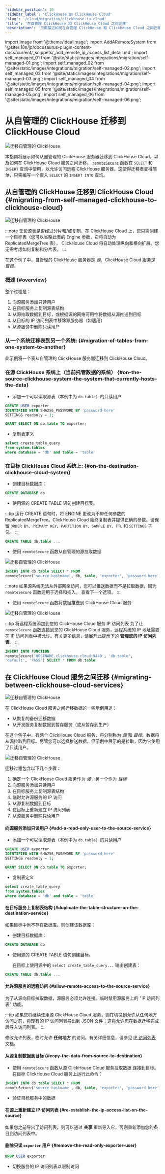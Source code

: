 ```yaml
---
'sidebar_position': 10
'sidebar_label': 'ClickHouse 到 ClickHouse Cloud'
'slug': '/cloud/migration/clickhouse-to-cloud'
'title': '在自管理 ClickHouse 和 ClickHouse Cloud 之间迁移'
'description': '页面描述如何在自管理 ClickHouse 和 ClickHouse Cloud 之间迁移'
---
```


import Image from '@theme/IdealImage';
import AddARemoteSystem from '@site/i18n/jp/docusaurus-plugin-content-docs/current/_snippets/_add_remote_ip_access_list_detail.md';
import self_managed_01 from '@site/static/images/integrations/migration/self-managed-01.png';
import self_managed_02 from '@site/static/images/integrations/migration/self-managed-02.png';
import self_managed_03 from '@site/static/images/integrations/migration/self-managed-03.png';
import self_managed_04 from '@site/static/images/integrations/migration/self-managed-04.png';
import self_managed_05 from '@site/static/images/integrations/migration/self-managed-05.png';
import self_managed_06 from '@site/static/images/integrations/migration/self-managed-06.png';


# 从自管理的 ClickHouse 迁移到 ClickHouse Cloud

<Image img={self_managed_01} size='md' alt='迁移自管理的 ClickHouse' background='white' />

本指南将展示如何从自管理的 ClickHouse 服务器迁移到 ClickHouse Cloud，以及如何在 ClickHouse Cloud 服务之间迁移。 [`remoteSecure`](../../sql-reference/table-functions/remote.md) 函数在 `SELECT` 和 `INSERT` 查询中使用，以允许访问远程 ClickHouse 服务器，这使得迁移表变得简单，只需编写一个嵌入 `SELECT` 的 `INSERT INTO` 查询。

## 从自管理的 ClickHouse 迁移到 ClickHouse Cloud {#migrating-from-self-managed-clickhouse-to-clickhouse-cloud}

<Image img={self_managed_02} size='sm' alt='迁移自管理的 ClickHouse' background='white' />

:::note
无论源表是否经过分片和/或复制，在 ClickHouse Cloud 上，您只需创建一个目标表（您可以省略此表的 Engine 参数，它将自动为 ReplicatedMergeTree 表），
ClickHouse Cloud 将自动处理纵向和横向扩展。您无需考虑如何复制和分片表。
:::

在这个例子中，自管理的 ClickHouse 服务器是 *源*，ClickHouse Cloud 服务是 *目标*。

### 概述 {#overview}

整个过程是：

1. 向源服务添加只读用户
1. 在目标服务上复制源表结构
1. 从源拉取数据到目标，或根据源的网络可用性将数据从源推送到目标
1. 从目标的 IP 访问列表中移除源服务器（如适用）
1. 从源服务中删除只读用户


### 从一个系统迁移表到另一个系统: {#migration-of-tables-from-one-system-to-another}
此示例将一个表从自管理的 ClickHouse 服务器迁移到 ClickHouse Cloud。

### 在源 ClickHouse 系统上（当前托管数据的系统） {#on-the-source-clickhouse-system-the-system-that-currently-hosts-the-data}

- 添加一个可以读取源表（本例中为 `db.table`）的只读用户
```sql
CREATE USER exporter
IDENTIFIED WITH SHA256_PASSWORD BY 'password-here'
SETTINGS readonly = 1;
```

```sql
GRANT SELECT ON db.table TO exporter;
```

- 复制表定义
```sql
select create_table_query
from system.tables
where database = 'db' and table = 'table'
```

### 在目标 ClickHouse Cloud 系统上: {#on-the-destination-clickhouse-cloud-system}

- 创建目标数据库：
```sql
CREATE DATABASE db
```

- 使用源的 CREATE TABLE 语句创建目标表。

:::tip
运行 CREATE 语句时，将 ENGINE 更改为不带任何参数的 ReplicatedMergeTree。ClickHouse Cloud 始终复制表并提供正确的参数。请保留 `ORDER BY`、`PRIMARY KEY`、`PARTITION BY`、`SAMPLE BY`、`TTL` 和 `SETTINGS` 子句。
:::

```sql
CREATE TABLE db.table ...
```


- 使用 `remoteSecure` 函数从自管理的源拉取数据

<Image img={self_managed_03} size='sm' alt='迁移自管理的 ClickHouse' background='white' />

```sql
INSERT INTO db.table SELECT * FROM
remoteSecure('source-hostname', db, table, 'exporter', 'password-here')
```

:::note
如果源系统无法从外部网络访问，您可以推送数据而不是拉取数据，因为 `remoteSecure` 函数适用于选择和插入。 查看下一个选项。
:::

- 使用 `remoteSecure` 函数将数据推送到 ClickHouse Cloud 服务

<Image img={self_managed_04} size='sm' alt='迁移自管理的 ClickHouse' background='white' />

:::tip 将远程系统添加到您的 ClickHouse Cloud 服务 IP 访问列表
为了让 `remoteSecure` 函数连接到您的 ClickHouse Cloud 服务，远程系统的 IP 地址需要在 IP 访问列表中被允许。有关更多信息，请展开此提示下的 **管理您的 IP 访问列表**。
:::

<AddARemoteSystem />

```sql
INSERT INTO FUNCTION
remoteSecure('HOSTNAME.clickhouse.cloud:9440', 'db.table',
'default', 'PASS') SELECT * FROM db.table
```



## 在 ClickHouse Cloud 服务之间迁移 {#migrating-between-clickhouse-cloud-services}

<Image img={self_managed_05} size='lg' alt='迁移自管理的 ClickHouse' background='white' />

在 ClickHouse Cloud 服务之间迁移数据的一些示例用途：
- 从恢复的备份迁移数据
- 从开发服务复制数据到暂存服务（或从暂存到生产）

在这个例子中，有两个 ClickHouse Cloud 服务，将分别称为 *源* 和 *目标*。数据将从源拉取到目标。尽管您可以选择推送数据，但示例中展示的是拉取，因为它使用了只读用户。

<Image img={self_managed_06} size='lg' alt='迁移自管理的 ClickHouse' background='white' />

迁移过程包含以下几个步骤：
1. 确定一个 ClickHouse Cloud 服务作为 *源*，另一个作为 *目标*
1. 向源服务添加只读用户
1. 在目标服务上复制源表结构
1. 临时允许源服务的 IP 访问
1. 从源复制数据到目标
1. 在目标上重新建立 IP 访问列表
1. 从源服务中删除只读用户


#### 向源服务添加只读用户 {#add-a-read-only-user-to-the-source-service}

- 添加一个可以读取源表（本例中为 `db.table`）的只读用户
```sql
CREATE USER exporter
IDENTIFIED WITH SHA256_PASSWORD BY 'password-here'
SETTINGS readonly = 1;
```

```sql
GRANT SELECT ON db.table TO exporter;
```

- 复制表定义
```sql
select create_table_query
from system.tables
where database = 'db' and table = 'table'
```

#### 在目标服务上复制表结构 {#duplicate-the-table-structure-on-the-destination-service}

如果目标中尚不存在数据库，则创建该数据库：

- 创建目标数据库：
```sql
CREATE DATABASE db
```



- 使用源的 CREATE TABLE 语句创建目标。

  在目标上使用源中的 `select create_table_query...` 输出创建表：

```sql
CREATE TABLE db.table ...
```

#### 允许源服务的远程访问 {#allow-remote-access-to-the-source-service}

为了从源向目标拉取数据，源服务必须允许连接。临时禁用源服务上的 "IP 访问列表" 功能。

:::tip
如果您将继续使用源 ClickHouse Cloud 服务，则在切换到允许从任何地方访问之前，将现有的 IP 访问列表导出到 JSON 文件；这将允许您在数据迁移完成后导入访问列表。
:::

修改允许列表，临时允许 **任何地方** 的访问。有关详细信息，请参见 [IP 访问列表](/cloud/security/setting-ip-filters) 文档。

#### 从源复制数据到目标 {#copy-the-data-from-source-to-destination}

- 使用 `remoteSecure` 函数从源 ClickHouse Cloud 服务拉取数据
  连接到目标。在目标 ClickHouse Cloud 服务上运行此命令：

```sql
INSERT INTO db.table SELECT * FROM
remoteSecure('source-hostname', db, table, 'exporter', 'password-here')
```

- 验证目标服务中的数据

#### 在源上重新建立 IP 访问列表 {#re-establish-the-ip-access-list-on-the-source}

如果您之前导出了访问列表，则可以通过 **共享** 重新导入它，否则重新添加您的条目到访问列表中。

#### 删除只读 `exporter` 用户 {#remove-the-read-only-exporter-user}

```sql
DROP USER exporter
```

- 切换服务的 IP 访问列表以限制访问
